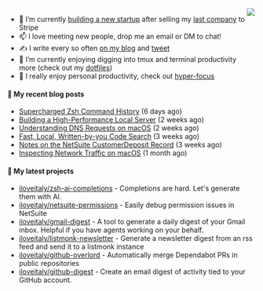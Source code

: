 <img align="right" src="https://github-readme-stats.vercel.app/api?username=iloveitaly&show_icons=true&text_color=718096&hide_title=true"/>

- 🔭 I’m currently [building a new startup](https://mikebian.co/bye-stripe-on-to-the-next-adventure/) after selling my [last company](https://suitesync.io) to Stripe
- 📫 I love meeting new people, drop me an email or DM to chat!
- ✍️ I write every so often [on my blog](http://mikebian.co/) and [tweet](https://twitter.com/mike_bianco)
- 🌱 I’m currently enjoying digging into tmux and terminal productivity more (check out my [dotfiles](https://github.com/iloveitaly/dotfiles))
- 💬 I really enjoy personal productivity, check out [hyper-focus](https://github.com/iloveitaly/hyper-focus)

#### 📜 My recent blog posts


- [Supercharged Zsh Command History](https://mikebian.co/supercharged-zsh-command-history/) (6 days ago)
- [Building a High-Performance Local Server](https://mikebian.co/building-a-high-performance-local-server/) (2 weeks ago)
- [Understanding DNS Requests on macOS](https://mikebian.co/understanding-dns-requests-on-macos/) (2 weeks ago)
- [Fast, Local, Written-by-you Code Search](https://mikebian.co/fast-local-written-by-you-code-search/) (3 weeks ago)
- [Notes on the NetSuite CustomerDeposit Record](https://mikebian.co/notes-on-the-netsuite-customerdeposit-record/) (3 weeks ago)
- [Inspecting Network Traffic on macOS](https://mikebian.co/inspecting-network-traffic-on-macos/) (1 month ago)

#### 🌱 My latest projects


- [iloveitaly/zsh-ai-completions](https://github.com/iloveitaly/zsh-ai-completions) - Completions are hard. Let&#39;s generate them with AI.
- [iloveitaly/netsuite-permissions](https://github.com/iloveitaly/netsuite-permissions) - Easily debug permission issues in NetSuite
- [iloveitaly/gmail-digest](https://github.com/iloveitaly/gmail-digest) - A tool to generate a daily digest of your Gmail inbox. Helpful if you have agents working on your behalf.
- [iloveitaly/listmonk-newsletter](https://github.com/iloveitaly/listmonk-newsletter) - Generate a newsletter digest from an rss feed and send it to a listmonk instance
- [iloveitaly/github-overlord](https://github.com/iloveitaly/github-overlord) - Automatically merge Dependabot PRs in public repositories
- [iloveitaly/github-digest](https://github.com/iloveitaly/github-digest) - Create an email digest of activity tied to your GitHub account.


